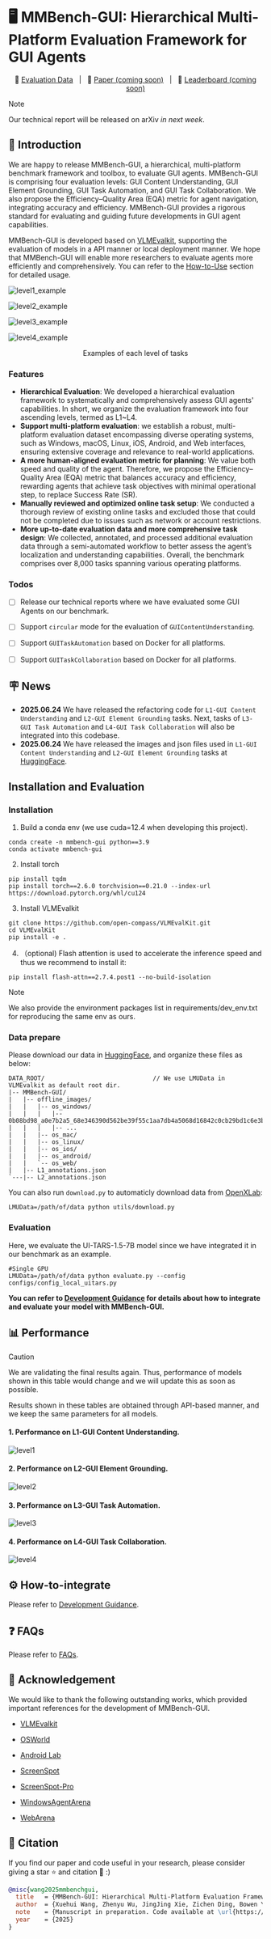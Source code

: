 # 🖥️ MMBench-GUI: Hierarchical Multi-Platform Evaluation Framework for GUI Agents

<p align="center">
🤗 <a href="https://huggingface.co/datasets/OpenGVLab/MMBench-GUI">Evaluation Data</a>&nbsp&nbsp | &nbsp&nbsp📑 <a href="#">Paper (coming soon)</a>&nbsp&nbsp | &nbsp&nbsp📢 <a href="#">Leaderboard (coming soon)</a>
</p>

> [!NOTE]
> Our technical report will be released on arXiv *in next week*.


## 📖 Introduction

We are happy to release MMBench-GUI, a hierarchical, multi-platform benchmark framework and toolbox, to evaluate GUI agents. MMBench-GUI is comprising four evaluation levels: GUI Content Understanding, GUI Element Grounding, GUI Task Automation, and GUI Task Collaboration. We also propose the Efficiency–Quality Area (EQA) metric for agent navigation, integrating accuracy and efficiency. MMBench-GUI provides a rigorous standard for evaluating and guiding future developments in GUI agent capabilities.

MMBench-GUI is developed based on [VLMEvalkit](https://github.com/open-compass/VLMEvalKit), supporting the evaluation of models in a API manner or local deployment manner. We hope that MMBench-GUI will enable more researchers to evaluate agents more efficiently and comprehensively. You can refer to the [How-to-Use](#how-to-integrate) section for detailed usage.

![level1_example](./assets/L1_example.png)

![level2_example](./assets/L2_example.png)

![level3_example](./assets/L3_example.png)

![level4_example](./assets/L4_example.png)

<p align="center">Examples of each level of tasks</p>


### Features

* **Hierarchical Evaluation**: We developed a hierarchical evaluation framework to systematically and comprehensively assess GUI agents' capabilities. In short, we organize the evaluation framework into four ascending levels, termed as L1~L4.
* **Support multi-platform evaluation**: we establish a robust, multi-platform evaluation dataset encompassing diverse operating systems, such as Windows, macOS, Linux, iOS, Android, and Web interfaces, ensuring extensive coverage and relevance to real-world applications.
* **A more human-aligned evaluation metric for planning**: We value both speed and quality of the agent. Therefore, we propose the Efficiency–Quality Area (EQA) metric that balances accuracy and efficiency, rewarding agents that achieve task objectives with minimal operational step, to replace  Success Rate (SR).
* **Manually reviewed and optimized online task setup**: We conducted a thorough review of existing online tasks and excluded those that could not be completed due to issues such as network or account restrictions.
* **More up-to-date evaluation data and more comprehensive task design**: We collected, annotated, and processed additional evaluation data through a semi-automated workflow to better assess the agent’s localization and understanding capabilities. Overall, the benchmark comprises over 8,000 tasks spanning various operating platforms.

### Todos

* [ ] Release our technical reports where we have evaluated some GUI Agents on our benchmark.
* [ ] Support `circular` mode for the evaluation of `GUIContentUnderstanding`.
* [ ] Support `GUITaskAutomation` based on Docker for all platforms.
* [ ] Support `GUITaskCollaboration` based on Docker for all platforms.


## 🪧 News

* **2025.06.24** We have released the refactoring code for `L1-GUI Content Understanding` and `L2-GUI Element Grounding` tasks. Next, tasks of `L3-GUI Task Automation` and `L4-GUI Task Collaboration` will also be integrated into this codebase.
* **2025.06.24** We have released the images and json files used in `L1-GUI Content Understanding` and `L2-GUI Element Grounding` tasks at [HuggingFace](https://huggingface.co/datasets/OpenGVLab/MMBench-GUI).


## Installation and Evaluation

### Installation

1. Build a conda env (we use cuda=12.4 when developing this project).

```shell
conda create -n mmbench-gui python==3.9
conda activate mmbench-gui
```

2. Install torch

```shell
pip install tqdm
pip install torch==2.6.0 torchvision==0.21.0 --index-url https://download.pytorch.org/whl/cu124
```

3. Install VLMEvalkit

```shell
git clone https://github.com/open-compass/VLMEvalKit.git
cd VLMEvalKit
pip install -e .
```

4. （optional) Flash attention is used to accelerate the inference speed and thus we recommend to install it:

```shell
pip install flash-attn==2.7.4.post1 --no-build-isolation
```

> [!NOTE]
> We also provide the environment packages list in requirements/dev_env.txt for reproducing the same env as ours.

### Data prepare
Please download our data in [HuggingFace](https://huggingface.co/datasets/OpenGVLab/MMBench-GUI), and organize these files as below:

```text
DATA_ROOT/                              // We use LMUData in VLMEvalkit as default root dir.
|-- MMBench-GUI/                        
|   |-- offline_images/
|   |   |-- os_windows/
|   |   |   |-- 0b08bd98_a0e7b2a5_68e346390d562be39f55c1aa7db4a5068d16842c0cb29bd1c6e3b49292a242d1.png
|   |   |   |-- ...
|   |   |-- os_mac/
|   |   |-- os_linux/
|   |   |-- os_ios/
|   |   |-- os_android/
|   |   `-- os_web/
|   |-- L1_annotations.json
`---|-- L2_annotations.json 
```

You can also run `download.py` to automaticly download data from [OpenXLab](https://openxlab.org.cn):
```shell
LMUData=/path/of/data python utils/download.py
```

### Evaluation

Here, we evaluate the UI-TARS-1.5-7B model since we have integrated it in our benchmark as an example.

```shell
#Single GPU
LMUData=/path/of/data python evaluate.py --config configs/config_local_uitars.py
```

**You can refer to [Development Guidance](./DEVELOPMENT_GUIDANCE.md) for details about how to integrate and evaluate your model with MMBench-GUI.**

## 📊 Performance

> [!CAUTION]
> We are validating the final results again. Thus, performance of models shown in this table would change and we will update this as soon as possible.

Results shown in these tables are obtained through API-based manner, and we keep the same parameters for all models.

#### 1. Performance on L1-GUI Content Understanding.

![level1](./assets/L1.png)

#### 2. Performance on L2-GUI Element Grounding.

![level2](./assets/L2.png)

#### 3. Performance on L3-GUI Task Automation.

![level3](./assets/L3.png)

#### 4. Performance on L4-GUI Task Collaboration.

![level4](./assets/L4.png)


## ⚙️ How-to-integrate

Please refer to [Development Guidance](./DEVELOPMENT_GUIDANCE.md).


## ❓ FAQs

Please refer to [FAQs](./COMMON_ISSUES.md).


## 🌺 Acknowledgement

We would like to thank the following outstanding works, which provided important references for the development of MMBench-GUI.

- [VLMEvalkit](https://github.com/open-compass/VLMEvalKit)

- [OSWorld](https://github.com/xlang-ai/OSWorld)

- [Android Lab](https://github.com/THUDM/Android-Lab)

- [ScreenSpot](https://github.com/njucckevin/SeeClick)

- [ScreenSpot-Pro](https://github.com/likaixin2000/ScreenSpot-Pro-GUI-Grounding)

- [WindowsAgentArena](https://github.com/microsoft/WindowsAgentArena)

- [WebArena](https://github.com/web-arena-x/webarena)


## 📌 Citation

If you find our paper and code useful in your research, please consider giving a star :star: and citation :pencil: :)

```Bibtex
@misc{wang2025mmbenchgui,
  title   = {MMBench-GUI: Hierarchical Multi-Platform Evaluation Framework for GUI Agents},
  author  = {Xuehui Wang, Zhenyu Wu, JingJing Xie, Zichen Ding, Bowen Yang, Zehao Li, Zhaoyang Liu, Qingyun Li, Xuan Dong, Zhe Chen, Weiyun Wang, Xiangyu Zhao, Jixuan Chen, Haodong Duan, Tianbao Xie, Shiqian Su, Chenyu Yang, Yue Yu, Yuan Huang, Yiqian Liu, Xiao Zhang, Xiangyu Yue, Weijie Su, Xizhou Zhu, Wei Shen, Jifeng Dai, Wenhai Wang},
  note    = {Manuscript in preparation. Code available at \url{https://github.com/open-compass/MMBench-GUI}},
  year    = {2025}
}
```
